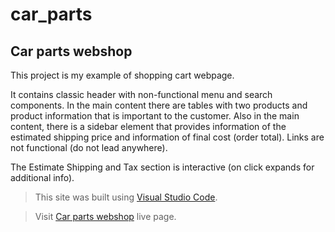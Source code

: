 # car_parts

## Car parts webshop

This project is my example of shopping cart webpage. 

It contains classic header with non-functional menu and search components. 
In the main content there are tables with two products and product information that is important to the customer.
Also in the main content, there is a sidebar element that provides information of the estimated shipping price and information of final cost (order total).
Links are not functional (do not lead anywhere).

The Estimate Shipping and Tax section is interactive (on click expands for additional info).

> This site was built using [Visual Studio Code](https://code.visualstudio.com/).

> Visit [Car parts webshop](https://carevick.github.io/car_parts/) live page.
